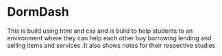 # DormDash
This is build using html and css and is bulid to help students to an environment where they can help each other buy borrowing lending and selling items and services .It also shows notes for their respective studies
